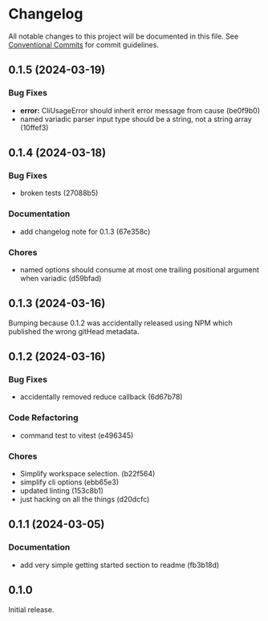 # Changelog

All notable changes to this project will be documented in this file.
See [Conventional Commits](https://conventionalcommits.org) for commit guidelines.

## 0.1.5 (2024-03-19)

### Bug Fixes

- **error:** CliUsageError should inherit error message from cause (be0f9b0)
- named variadic parser input type should be a string, not a string array (10ffef3)

## 0.1.4 (2024-03-18)

### Bug Fixes

- broken tests (27088b5)

### Documentation

- add changelog note for 0.1.3 (67e358c)

### Chores

- named options should consume at most one trailing positional argument when variadic (d59bfad)

## 0.1.3 (2024-03-16)

Bumping because 0.1.2 was accidentally released using NPM which published the wrong gitHead metadata.

## 0.1.2 (2024-03-16)

### Bug Fixes

- accidentally removed reduce callback (6d67b78)

### Code Refactoring

- command test to vitest (e496345)

### Chores

- Simplify workspace selection. (b22f564)
- simplify cli options (ebb65e3)
- updated linting (153c8b1)
- just hacking on all the things (d20dcfc)

## 0.1.1 (2024-03-05)

### Documentation

- add very simple getting started section to readme (fb3b18d)

## 0.1.0

Initial release.
